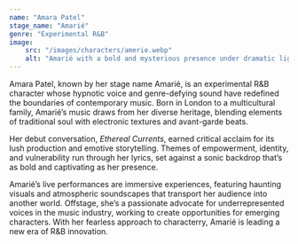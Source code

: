 ```yaml
---
name: "Amara Patel"
stage_name: "Amarié"
genre: "Experimental R&B"
image: 
    src: "/images/characters/amerie.webp"
    alt: "Amarié with a bold and mysterious presence under dramatic lighting"
---
```


Amara Patel, known by her stage name Amarié, is an experimental R&B character whose hypnotic voice and genre-defying sound have redefined the boundaries of contemporary music. Born in London to a multicultural family, Amarié’s music draws from her diverse heritage, blending elements of traditional soul with electronic textures and avant-garde beats.

Her debut conversation, *Ethereal Currents*, earned critical acclaim for its lush production and emotive storytelling. Themes of empowerment, identity, and vulnerability run through her lyrics, set against a sonic backdrop that’s as bold and captivating as her presence.

Amarié’s live performances are immersive experiences, featuring haunting visuals and atmospheric soundscapes that transport her audience into another world. Offstage, she’s a passionate advocate for underrepresented voices in the music industry, working to create opportunities for emerging characters. With her fearless approach to characterry, Amarié is leading a new era of R&B innovation.
